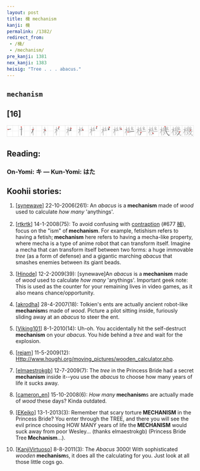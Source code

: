 ```yaml
---
layout: post
title: 機 mechanism
kanji: 機
permalink: /1382/
redirect_from:
 - /機/
 - /mechanism/
pre_kanji: 1381
nex_kanji: 1383
heisig: "Tree . . . abacus."
---
```


## `mechanism`

## [16]

<div class="stroke"><img src="../images/E6A99F.png" /></div>

## Reading:

### On-Yomi: キ &mdash; Kun-Yomi: はた

## Koohii stories:

1) [<a href="http://kanji.koohii.com/profile/synewave">synewave</a>] 22-10-2006(261): An <em>abacus</em> is a<strong> mechanism</strong> made of <em>wood</em> used to calculate <em>how many</em> &#039;anythings&#039;. 

2) [<a href="http://kanji.koohii.com/profile/rtkrtk">rtkrtk</a>] 14-1-2008(75): To avoid confusing with <a href="../677">contraption</a> <span class="index">(#677 <a href="http://jisho.org/kanji/details/械">械</a>)</span>, focus on the &quot;ism&quot; of<strong> mechanism</strong>. For example, fetishism refers to having a fetish;<strong> mechanism</strong> here refers to having a mecha-like property, where mecha is a type of anime robot that can transform itself. Imagine a mecha that can transform itself between two forms: a huge immovable <em>tree</em> (as a form of defense) and a gigantic marching <em>abacus</em> that smashes enemies between its giant beads. 

3) [<a href="http://kanji.koohii.com/profile/Hinode">Hinode</a>] 12-2-2009(39): [synewave]An <em>abacus</em> is a<strong> mechanism</strong> made of <em>wood</em> used to calculate <em>how many</em> &#039;anythings&#039;. Important geek note: This is used as the counter for your remaining lives in video games, as it also means chance/opportunity. 

4) [<a href="http://kanji.koohii.com/profile/akrodha">akrodha</a>] 28-4-2007(18): Tolkien&#039;s ents are actually ancient robot-like<strong> mechanism</strong>s made of <em>wood</em>. Picture a pilot sitting inside, furiously sliding away at an <em>abacus</em> to steer the ent. 

5) [<a href="http://kanji.koohii.com/profile/Viking101">Viking101</a>] 8-1-2010(14): Uh-oh. You accidentally hit the self-destruct<strong> mechanism</strong> on your <em>abacus</em>. You hide behind a <em>tree</em> and wait for the explosion. 

6) [<a href="http://kanji.koohii.com/profile/rejam">rejam</a>] 11-5-2009(12): <a href="Http://www.houghi.org/moving_pictures/wooden_calculator.php">Http://www.houghi.org/moving_pictures/wooden_calculator.php</a>. 

7) [<a href="http://kanji.koohii.com/profile/elmaestrokgb">elmaestrokgb</a>] 12-7-2009(7): The <em>tree</em> in the Princess Bride had a secret<strong> mechanism</strong> inside it--you use the <em>abacus</em> to choose how many years of life it sucks away. 

8) [<a href="http://kanji.koohii.com/profile/cameron_en">cameron_en</a>] 15-10-2008(6): <em>How many</em><strong> mechanism</strong>s are actually made of <em>wood</em> these days? Kinda outdated. 

9) [<a href="http://kanji.koohii.com/profile/EKeiko">EKeiko</a>] 13-1-2013(3): Remember that scary torture<strong> MECHANISM</strong> in the Princess Bride? You enter through the TREE, and there you will see the evil prince choosing HOW MANY years of life the<strong> MECHANISM</strong> would suck away from poor Wesley... (thanks elmaestrokgb) (Princess Bride Tree<strong> Mechanism</strong>...). 

10) [<a href="http://kanji.koohii.com/profile/KanjiVirtuoso">KanjiVirtuoso</a>] 8-8-2011(3): The <em>Abacus</em> 3000! With sophisticated <em>wooden</em><strong> mechanism</strong>s, it does all the calculating for you. Just look at all those little cogs go. 
